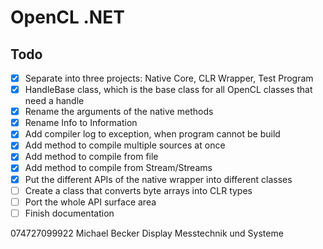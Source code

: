 
# OpenCL .NET

## Todo

- [x] Separate into three projects: Native Core, CLR Wrapper, Test Program
- [x] HandleBase class, which is the base class for all OpenCL classes that need a handle
- [x] Rename the arguments of the native methods
- [x] Rename Info to Information
- [x] Add compiler log to exception, when program cannot be build
- [x] Add method to compile multiple sources at once
- [x] Add method to compile from file
- [x] Add method to compile from Stream/Streams
- [x] Put the different APIs of the native wrapper into different classes
- [ ] Create a class that converts byte arrays into CLR types
- [ ] Port the whole API surface area
- [ ] Finish documentation

074727099922
Michael Becker
Display Messtechnik und Systeme